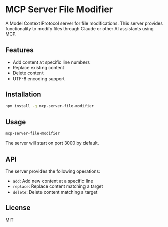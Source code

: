 # MCP Server File Modifier

A Model Context Protocol server for file modifications. This server provides functionality to modify files through Claude or other AI assistants using MCP.

## Features

- Add content at specific line numbers
- Replace existing content
- Delete content
- UTF-8 encoding support

## Installation

```bash
npm install -g mcp-server-file-modifier
```

## Usage

```bash
mcp-server-file-modifier
```

The server will start on port 3000 by default.

## API

The server provides the following operations:

- `add`: Add new content at a specific line
- `replace`: Replace content matching a target
- `delete`: Delete content matching a target

## License

MIT